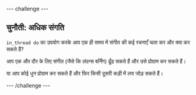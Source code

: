 --- challenge ---

## चुनौती: अधिक संगति

`in_thread do` का उपयोग करके आप एक ही समय में संगीत की कई रचनाएँ चला कर और क्या कर सकते हैं?

आप एक और दौर के लिए संगीत (जैसे कि लंदन्स बर्निंग) ढूँढ सकते हैं और उसे प्रोग्राम कर सकते हैं।

या आप कोई धुन प्रोग्राम कर सकते हैं और फिर किसी दूसरी कड़ी में लय जोड़ सकते हैं।

--- /challenge ---
